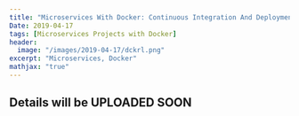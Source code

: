 ```yaml
---
title: "Microservices With Docker: Continuous Integration And Deployment With AWS"
Date: 2019-04-17
tags: [Microservices Projects with Docker]
header:
  image: "/images/2019-04-17/dckrl.png"
excerpt: "Microservices, Docker"
mathjax: "true"
---
```



## Details will be UPLOADED SOON